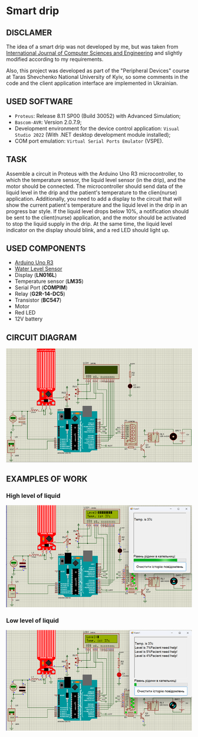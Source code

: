 # Smart drip
## DISCLAMER
The idea of a smart drip was not developed by me, but was taken from [International Journal of Computer Sciences and Engineering](https://www.ijcseonline.org/full_paper_view.php?paper_id=4637) and slightly modified according to my requirements.

Also, this project was developed as part of the "Peripheral Devices" course at Taras Shevchenko National University of Kyiv, so some comments in the code and the client application interface are implemented in Ukrainian.
## USED SOFTWARE
- `Proteus`: Release 8.11 SP00 (Build 30052) with Advanced Simulation;
- `Bascom-AVR`: Version 2.0.7.9;
- Development environment for the device control application: `Visual Studio 2022` (With .NET desktop development module installed); 
- COM port emulation: `Virtual Serial Ports Emulator` (VSPE).
## TASK
Assemble a circuit in Proteus with the Arduino Uno R3 microcontroller, to which the temperature sensor, the liquid level sensor (in the drip), and the motor should be connected. The microcontroller should send data of the liquid level in the drip and the patient's temperature to the clien(nurse) application.
Additionally, you need to add a display to the circuit that will show the current patient's temperature and the liquid level in the drip in an progress bar style. 
If the liquid level drops below 10%, a notification should be sent to the client(nurse) application, and the motor should be activated to stop the liquid supply in the drip. At the same time, the liquid level indicator on the display should blink, and a red LED should light up.
## USED COMPONENTS
- [Arduino Uno R3](https://www.theengineeringprojects.com/2015/12/arduino-uno-library-proteus.html)
- [Water Level Sensor](https://www.theengineeringprojects.com/2020/07/water-sensor-library-for-proteus.html)
- Display (**LN016L**)
- Temperature sensor (**LM35**)
- Serial Port (**COMPIM**)
- Relay (**G2R-14-DC5**)
- Transistor (**BC547**)
- Motor
- Red LED
- 12V battery
## CIRCUIT DIAGRAM
![Smart Drip Circuit Diagram](/images/circuit_diagram.png)
## EXAMPLES OF WORK
### High level of liquid
![High level of liquid example](/images/high_liquid_level.png)
### Low level of liquid
![Low level of liquid example](/images/low_liquid_level.png)